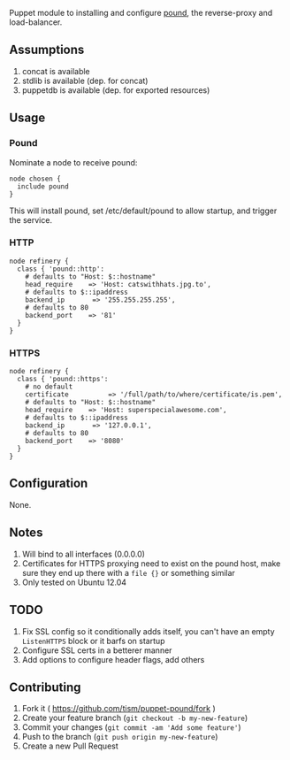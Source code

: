 Puppet module to installing and configure [pound](http://www.apsis.ch/pound), the reverse-proxy and load-balancer.

## Assumptions

1. concat is available
1. stdlib is available (dep. for concat)
1. puppetdb is available (dep. for exported resources)

## Usage

### Pound

Nominate a node to receive pound:

```
node chosen {
  include pound
}
```

This will install pound, set /etc/default/pound to allow startup, and trigger the service.

### HTTP

```
node refinery {
  class { 'pound::http':
    # defaults to "Host: $::hostname"
    head_require    => 'Host: catswithhats.jpg.to',
    # defaults to $::ipaddress
    backend_ip       => '255.255.255.255',
    # defaults to 80
    backend_port    => '81'
  }
}
```

### HTTPS

```
node refinery {
  class { 'pound::https':
    # no default
    certificate          => '/full/path/to/where/certificate/is.pem',
    # defaults to "Host: $::hostname"
    head_require    => 'Host: superspecialawesome.com',
    # defaults to $::ipaddress
    backend_ip       => '127.0.0.1',
    # defaults to 80
    backend_port    => '8080'
  }
}
```

## Configuration

None.

## Notes

1. Will bind to all interfaces (0.0.0.0)
1. Certificates for HTTPS proxying need to exist on the pound host, make sure they end up there with a ```file {}``` or something similar
1. Only tested on Ubuntu 12.04

## TODO

1. Fix SSL config so it conditionally adds itself, you can't have an empty ```ListenHTTPS``` block or it barfs on startup
1. Configure SSL certs in a betterer manner
1. Add options to configure header flags, add others

## Contributing

1. Fork it ( https://github.com/tism/puppet-pound/fork )
2. Create your feature branch (`git checkout -b my-new-feature`)
3. Commit your changes (`git commit -am 'Add some feature'`)
4. Push to the branch (`git push origin my-new-feature`)
5. Create a new Pull Request
